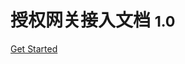 <!-- _coverpage.md -->

<!--![logo](_media/icon.svg)-->

# 授权网关接入文档 <small>1.0</small>


[Get Started](#_332-授权网关模式)

